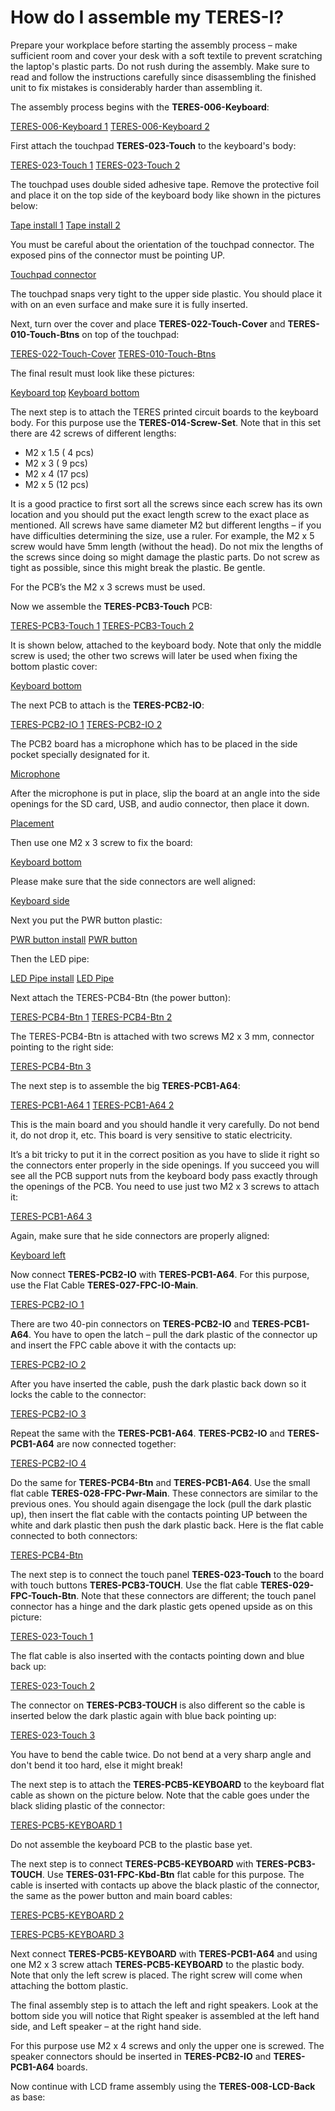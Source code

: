 # How do I assemble my TERES-I?

Prepare your workplace before starting the assembly process – make sufficient room and cover your desk with a soft textile to prevent scratching the laptop's plastic parts.
Do not rush during the assembly.
Make sure to read and follow the instructions carefully since disassembling the finished unit to fix mistakes is considerably harder than assembling it.

The assembly process begins with the **TERES-006-Keyboard**:

[TERES-006-Keyboard 1](../images/TERES-I/hardware/009.jpg) [TERES-006-Keyboard 2](../images/TERES-I/hardware/056.jpg)

First attach the touchpad **TERES-023-Touch** to the keyboard's body:

[TERES-023-Touch 1](../images/TERES-I/hardware/043.jpg) [TERES-023-Touch 2](../images/TERES-I/hardware/042.jpg)

The touchpad uses double sided adhesive tape.
Remove the protective foil and place it on the top side of the keyboard body like shown in the pictures below:

[Tape install 1](../images/TERES-I/hardware/060.jpg) [Tape install 2](../images/TERES-I/hardware/061.jpg)

You must be careful about the orientation of the touchpad connector.
The exposed pins of the connector must be pointing UP.

[Touchpad connector](../images/TERES-I/hardware/062.jpg)

The touchpad snaps very tight to the upper side plastic.
You should place it with on an even surface and make sure it is fully inserted.

Next, turn over the cover and place **TERES-022-Touch-Cover** and **TERES-010-Touch-Btns** on top of the touchpad:

[TERES-022-Touch-Cover](../images/TERES-I/hardware/041.jpg) [TERES-010-Touch-Btns](../images/TERES-I/hardware/017.jpg)

The final result must look like these pictures:

[Keyboard top](../images/TERES-I/hardware/063.jpg) [Keyboard bottom](../images/TERES-I/hardware/064.jpg)

The next step is to attach the TERES printed circuit boards to the keyboard body.
For this purpose use the **TERES-014-Screw-Set**.
Note that in this set there are 42 screws of different lengths:

* M2 x 1.5 ( 4 pcs)
* M2 x 3   ( 9 pcs)
* M2 x 4   (17 pcs)
* M2 x 5   (12 pcs)

It is a good practice to first sort all the screws since each screw has its own location and you should put the exact length screw to the exact place as mentioned.
All screws have same diameter M2 but different lengths – if you have difficulties determining the size, use a ruler.
For example, the M2 x 5 screw would have 5mm length (without the head).
Do not mix the lengths of the screws since doing so might damage the plastic parts.
Do not screw as tight as possible, since this might break the plastic.
Be gentle.

For the PCB’s the M2 x 3 screws must be used.

Now we assemble the **TERES-PCB3-Touch** PCB:

[TERES-PCB3-Touch 1](../images/TERES-I/hardware/065.jpg) [TERES-PCB3-Touch 2](../images/TERES-I/hardware/066.jpg)

It is shown below, attached to the keyboard body.
Note that only the middle screw is used; the other two screws will later be used when fixing the bottom plastic cover:

[Keyboard bottom](../images/TERES-I/hardware/067.jpg)

The next PCB to attach is the **TERES-PCB2-IO**:

[TERES-PCB2-IO 1](../images/TERES-I/hardware/068.jpg) [TERES-PCB2-IO 2](../images/TERES-I/hardware/069.jpg)

The PCB2 board has a microphone which has to be placed in the side pocket specially designated for it.

[Microphone](../images/TERES-I/hardware/070.jpg)

After the microphone is put in place, slip the board at an angle into the side openings for the SD card, USB, and audio connector, then place it down.

[Placement](../images/TERES-I/hardware/071.jpg)

Then use one M2 x 3 screw to fix the board:

[Keyboard bottom](../images/TERES-I/hardware/072.jpg)

Please make sure that the side connectors are well aligned:

[Keyboard side](../images/TERES-I/hardware/073.jpg)

Next you put the PWR button plastic:

[PWR button install](../images/TERES-I/hardware/074.jpg) [PWR button](../images/TERES-I/hardware/015.jpg)

Then the LED pipe:

[LED Pipe install](../images/TERES-I/hardware/075.jpg) [LED Pipe](../images/TERES-I/hardware/023.jpg)

Next attach the TERES-PCB4-Btn (the power button):

[TERES-PCB4-Btn 1](../images/TERES-I/hardware/076.jpg) [TERES-PCB4-Btn 2](../images/TERES-I/hardware/077.jpg)

The TERES-PCB4-Btn is attached with two screws M2 x 3 mm, connector pointing to the right side:

[TERES-PCB4-Btn 3](../images/TERES-I/hardware/078.jpg)

The next step is to assemble the big **TERES-PCB1-A64**:

[TERES-PCB1-A64 1](../images/TERES-I/hardware/079.jpg) [TERES-PCB1-A64 2](../images/TERES-I/hardware/080.jpg)

This is the main board and you should handle it very carefully.
Do not bend it, do not drop it, etc.
This board is very sensitive to static electricity.

It’s a bit tricky to put it in the correct position as you have to slide it right so the connectors enter properly in the side openings.
If you succeed you will see all the PCB support nuts from the keyboard body pass exactly through the openings of the PCB.
You need to use just two M2 x 3 screws to attach it:

[TERES-PCB1-A64 3](../images/TERES-I/hardware/081.jpg)

Again, make sure that he side connectors are properly aligned:

[Keyboard left](../images/TERES-I/hardware/082.jpg)

Now connect **TERES-PCB2-IO** with **TERES-PCB1-A64**.
For this purpose, use the Flat Cable **TERES-027-FPC-IO-Main**. 

[TERES-PCB2-IO 1](../images/TERES-I/hardware/083.jpg)

There are two 40-pin connectors on **TERES-PCB2-IO** and **TERES-PCB1-A64**.
You have to open the latch – pull the dark plastic of the connector up and insert the FPC cable above it with the contacts up:

[TERES-PCB2-IO 2](../images/TERES-I/hardware/084.jpg)

After you have inserted the cable, push the dark plastic back down so it locks the cable to the connector:

[TERES-PCB2-IO 3](../images/TERES-I/hardware/085.jpg)

Repeat the same with the **TERES-PCB1-A64**.
**TERES-PCB2-IO** and **TERES-PCB1-A64** are now connected together:

[TERES-PCB2-IO 4](../images/TERES-I/hardware/086.jpg)

Do the same for **TERES-PCB4-Btn** and **TERES-PCB1-A64**.
Use the small flat cable **TERES-028-FPC-Pwr-Main**.
These connectors are similar to the previous ones.
You should again disengage the lock (pull the dark plastic up), then insert the flat cable with the contacts pointing UP between the white and dark plastic then push the dark plastic back.
Here is the flat cable connected to both connectors:

[TERES-PCB4-Btn](../images/TERES-I/hardware/087.jpg)

The next step is to connect the touch panel **TERES-023-Touch** to the board with touch buttons **TERES-PCB3-TOUCH**.
Use the flat cable **TERES-029-FPC-Touch-Btn**.
Note that these connectors are different; the touch panel connector has a hinge and the dark plastic gets opened upside as on this picture:

[TERES-023-Touch 1](../images/TERES-I/hardware/088.jpg)

The flat cable is also inserted with the contacts pointing down and blue back up:

[TERES-023-Touch 2](../images/TERES-I/hardware/089.jpg)

The connector on **TERES-PCB3-TOUCH** is also different so the cable is inserted below the dark plastic again with blue back pointing up:

[TERES-023-Touch 3](../images/TERES-I/hardware/090.jpg)

You have to bend the cable twice.
Do not bend at a very sharp angle and don't bend it too hard, else it might break!

The next step is to attach the **TERES-PCB5-KEYBOARD** to the keyboard flat cable as shown on the picture below.
Note that the cable goes under the black sliding plastic of the connector:

[TERES-PCB5-KEYBOARD 1](../images/TERES-I/hardware/091.jpg)

Do not assemble the keyboard PCB to the plastic base yet.

The next step is to connect **TERES-PCB5-KEYBOARD** with **TERES-PCB3-TOUCH**.
Use **TERES-031-FPC-Kbd-Btn** flat cable for this purpose.
The cable is inserted with contacts up above the black plastic of the connector, the same as the power button and main board cables:

[TERES-PCB5-KEYBOARD 2](../images/TERES-I/hardware/092.jpg)

[TERES-PCB5-KEYBOARD 3](../images/TERES-I/hardware/093.jpg)

Next connect **TERES-PCB5-KEYBOARD** with **TERES-PCB1-A64** and using one M2 x 3 screw attach **TERES-PCB5-KEYBOARD** to the plastic body.
Note that only the left screw is placed.
The right screw will come when attaching the bottom plastic.

The final assembly step is to attach the left and right speakers.
Look at the bottom side you will notice that Right speaker is assembled at the left hand side, and Left speaker – at the right hand side.

For this purpose use M2 x 4 screws and only the upper one is screwed.
The speaker connectors should be inserted in **TERES-PCB2-IO** and **TERES-PCB1-A64** boards.

Now continue with LCD frame assembly using the **TERES-008-LCD-Back** as base:

